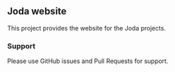 Joda website
------------

This project provides the website for the Joda projects.

### Support
Please use GitHub issues and Pull Requests for support.

